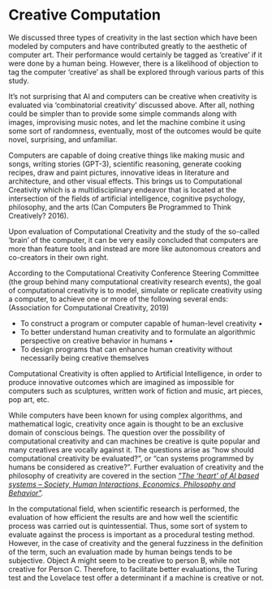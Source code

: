# Creative Computation

We discussed three types of creativity in the last section which have been modeled by computers and have contributed greatly to the aesthetic of computer art. Their performance would certainly be tagged as ‘creative’ if it were done by a human being. However, there is a likelihood of objection to tag the computer ‘creative’ as shall be explored through various parts of this study.

It’s not surprising that AI and computers can be creative when creativity is evaluated via ‘combinatorial creativity’ discussed above. After all, nothing could be simpler than to provide some simple commands along with images, improvising music notes, and let the machine combine it using some sort of randomness, eventually, most of the outcomes would be quite novel, surprising, and unfamiliar.

Computers are capable of doing creative things like making music and songs, writing stories (GPT-3), scientific reasoning, generate cooking recipes, draw and paint pictures, innovative ideas in literature and architecture, and other visual effects. This brings us to Computational Creativity which is a multidisciplinary endeavor that is located at the intersection of the fields of artificial intelligence, cognitive psychology, philosophy, and the arts (Can Computers Be Programmed to Think Creatively? 2016).

Upon evaluation of Computational Creativity and the study of the so-called ‘brain’ of the computer, it can be very easily concluded that computers are more than feature tools and instead are more like autonomous creators and co-creators in their own right.

According to the Computational Creativity Conference Steering Committee (the group behind many computational creativity research events), the goal of computational creativity is to model, simulate or replicate creativity using a computer, to achieve one or more of the following several ends: (Association for Computational Creativity, 2019)

* To construct a program or computer capable of human-level creativity •
* To better understand human creativity and to formulate an algorithmic perspective on creative behavior in humans •
* To design programs that can enhance human creativity without necessarily being creative themselves

Computational Creativity is often applied to Artificial Intelligence, in order to produce innovative outcomes which are imagined as impossible for computers such as sculptures, written work of fiction and music, art pieces, pop art, etc.

While computers have been known for using complex algorithms, and mathematical logic, creativity once again is thought to be an exclusive domain of conscious beings. The question over the possibility of computational creativity and can machines be creative is quite popular and many creatives are vocally against it. The questions arise as “how should computational creativity be evaluated?”, or “can systems programmed by humans be considered as creative?”. Further evaluation of creativity and the philosophy of creativity are covered in the section [_"The ‘heart’ of AI based systems – Society, Human Interactions, Economics, Philosophy and Behavior"_](broken-reference)_._

In the computational field, when scientific research is performed, the evaluation of how efficient the results are and how well the scientific process was carried out is quintessential. Thus, some sort of system to evaluate against the process is important as a procedural testing method. However, in the case of creativity and the general fuzziness in the definition of the term, such an evaluation made by human beings tends to be subjective. Object A might seem to be creative to person B, while not creative for Person C. Therefore, to facilitate better evaluations, the Turing test and the Lovelace test offer a determinant if a machine is creative or not.
